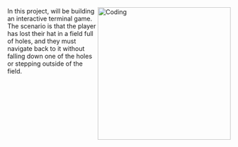 <img align="right" alt="Coding" width="300" src="https://content.codecademy.com/PRO/independent-practice-projects/find-your-hat/find-your-hat-demo.gif">
In this project, will be building an interactive terminal game. The scenario is that the player has lost their hat in a field full of holes, and they must navigate back to it without falling down one of the holes or stepping outside of the field.
